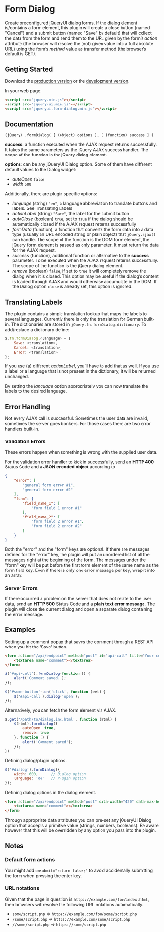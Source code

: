 # Form Dialog

Create preconfigured jQueryUI dialog forms. If the dialog element is/contains a form element, this plugin will create a close button (named "Cancel") and a submit button (named "Save" by default) that will collect the data from the form and send them to the URL given by the form’s _action_ attribute (the browser will resolve the (not) given value into a full absolute URL) using the form’s _method_ value as transfer method (the browser’s default is GET). 

## Getting Started
Download the [production version][min] or the [development version][max].

[min]: https://raw.github.com/Dormilich/jqueryui-form-dialog/master/dist/form-dialog.min.js
[max]: https://raw.github.com/Dormilich/jqueryui-form-dialog/master/dist/form-dialog.js

In your web page:

```html
<script src="jquery.min.js"></script>
<script src="jquery-ui.min.js"></script>
<script src="jqueryui.form-dialog.min.js"></script>
```

## Documentation

    (jQuery) .formDialog( [ (object) options ], [ (function) success ] )

**success**: a function executed when the AJAX request returns successfully. It takes the same parameters as the jQuery AJAX success handler. The scope of the function is the jQuery dialog element.

**options**: can be any jQueryUI Dialog option. Some of them have different default values to the Dialog widget:

- _autoOpen_ `false`
- _width_ `500`

Additionally, there are plugin specific options:

- _language_ (string) `"en"`, a language abbreviation to translate buttons and labels. See Translating Labels
- _actionLabel_ (string) `"Save"`, the label for the submit button
- _autoClose_ (boolean) `true`, set to `true` if the dialog should be automatically closed if the AJAX request returns successfully
- _formData_ (function), a function that converts the form data into a data type (usually an URL encoded string or plain object) that `jQuery.ajax()` can handle. The scope of the function is the DOM form element, the jQuery form element is passed as only parameter. It must return the data for the AJAX request.
- _success_ (function), additional function or alternative to the **success** parameter. To be executed when the AJAX request returns successfully. The scope of the function is the jQuery dialog element.
- _remove_ (boolean) `false`, if set to `true` it will completely remove the dialog when it is closed. This option may be useful if the dialog’s content is loaded through AJAX and would otherwise accumulate in the DOM. If the Dialog option `close` is already set, this option is ignored.

## Translating Labels

The plugin contains a simple translation lookup that maps the labels to several languages. Currently there is only the translation for German built-in. The dictionaries are stored in `jQuery.fn.formDialog.dictionary`. To add/replace a dictionary define:

```javascript
$.fn.formDialog.<language> = {
    Save: <translation>,
    Cancel: <translation>,
    Error: <translation>
};
```

If you use (a) different _actionLabel_, you’ll have to add that as well. If you use a label or a language that is not present in the dictionary, it will be returned unchanged.

By setting the _language_ option appropriately you can now translate the labels to the desired language.

## Error Handling

Not every AJAX call is successful. Sometimes the user data are invalid, sometimes the server goes bonkers. For those cases there are two error handlers built-in.

### Validation Errors

These errors happen when something is wrong with the supplied user data. 

For the validation error handler to kick in successfully, send an **HTTP 400** Status Code and a **JSON encoded object** according to

```json
{
	"error": [
		"general form error #1",
		"general form error #2"
	],
	"form": {
		"field_name_1": [
			"form field 1 error #1"
		],
		"field_name_2": [
			"form field 2 error #1",
			"form field 2 error #2"
		]
	}
}
```
Both the "error" and the "form" keys are optional. If there are messages defined for the "error" key, the plugin will put an unordered list of all the messages right at the beginning of the form. The messages under the "form" key will be put before the first form element of the same name as the form field key. Even if there is only one error message per key, wrap it into an array.

### Server Errors

If there occurred a problem on the server that does not relate to the user data, send an **HTTP 500** Status Code and a **plain text error message**. The plugin will close the current dialog and open a separate dialog containing the error message.

## Examples

Setting up a comment popup that saves the comment through a REST API when you hit the 'Save' button.
```html
<form action="/api/endpoint" method="post" id="api-call" title="Your comment">
	<textarea name="comment"></textarea>
</form>
```
```javascript
$('#api-call').formDialog(function () {
	alert('Comment saved.');
});

$('#some-button').on('click', function (evt) {
	$('#api-call').dialog('open');
});
```

Alternatively, you can fetch the form element via AJAX.
```javascript
$.get('/path/to/dialog.inc.html', function (html) {
	$(html).formDialog({ 
		autoOpen: true,
		remove: true
	}, function () {
		alert('Comment saved');
	});
})
```

Defining dialog/plugin options.
```javascript
$('#dialog').formDialog({
    width: 600,      // Dialog option
    language: 'de'   // Plugin option
});
```

Defining dialog options in the dialog element.
```html
<form action="/api/endpoint" method="post" data-width="420" data-max-height="700" data-show="true">
	<textarea name="comment"></textarea>
</form>
```
Through appropriate data attributes you can pre-set any jQueryUI Dialog option that accepts a primitive value (strings, numbers, booleans). Be aware however that this will be overridden by any option you pass into the plugin.

## Notes

### Default form actions

You might add `onsubmit="return false;"` to avoid accidentally submitting the form when pressing the enter key.

### URL notations

Given that the page in question is `https://example.com/foo/index.html`, then browsers will resolve the following URL notations automatically.

- `some/script.php` => `https://example.com/foo/some/script.php`
- `/some/script.php` => `https://example.com/some/script.php`
- `//some/script.php` => `https://some/script.php`
